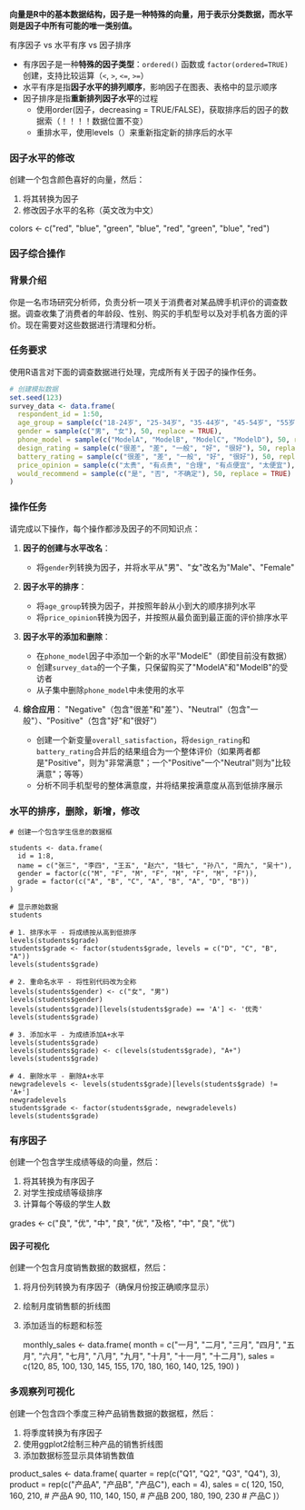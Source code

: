 

**向量是R中的基本数据结构，因子是一种特殊的向量，用于表示分类数据，而水平则是因子中所有可能的唯一类别值。**


有序因子 vs 水平有序 vs 因子排序

- 有序因子是一种**特殊的因子类型**：`ordered()` 函数或 `factor(ordered=TRUE)` 创建，支持比较运算（`<`, `>`, `<=`, `>=`）
- 水平有序是指**因子水平的排列顺序**，影响因子在图表、表格中的显示顺序
- 因子排序是指**重新排列因子水平**的过程
	- 使用order(因子，decreasing = TRUE/FALSE)，获取排序后的因子的数据索（！！！！数据位置不变）
	- 重排水平，使用levels（）来重新指定新的排序后的水平

### 因子水平的修改

创建一个包含颜色喜好的向量，然后： 
1. 将其转换为因子 
2. 修改因子水平的名称（英文改为中文） 

colors <- c("red", "blue", "green", "blue", "red", "green", "blue", "red")

### 因子综合操作

### 背景介绍

你是一名市场研究分析师，负责分析一项关于消费者对某品牌手机评价的调查数据。调查收集了消费者的年龄段、性别、购买的手机型号以及对手机各方面的评价。现在需要对这些数据进行清理和分析。
### 任务要求

使用R语言对下面的调查数据进行处理，完成所有关于因子的操作任务。

```r
# 创建模拟数据 
set.seed(123)
survey_data <- data.frame(
  respondent_id = 1:50,
  age_group = sample(c("18-24岁", "25-34岁", "35-44岁", "45-54岁", "55岁以上"), 50, replace = TRUE),
  gender = sample(c("男", "女"), 50, replace = TRUE),
  phone_model = sample(c("ModelA", "ModelB", "ModelC", "ModelD"), 50, replace = TRUE),
  design_rating = sample(c("很差", "差", "一般", "好", "很好"), 50, replace = TRUE),
  battery_rating = sample(c("很差", "差", "一般", "好", "很好"), 50, replace = TRUE),
  price_opinion = sample(c("太贵", "有点贵", "合理", "有点便宜", "太便宜"), 50, replace = TRUE),
  would_recommend = sample(c("是", "否", "不确定"), 50, replace = TRUE)
)
```

### 操作任务

请完成以下操作，每个操作都涉及因子的不同知识点：

1. **因子的创建与水平改名**：
    
    - 将`gender`列转换为因子，并将水平从"男"、"女"改名为"Male"、"Female"

2. **因子水平的排序**：
    
    - 将`age_group`转换为因子，并按照年龄从小到大的顺序排列水平
    - 将`price_opinion`转换为因子，并按照从最负面到最正面的评价排序水平
    
3. **因子水平的添加和删除**：
    
    - 在`phone_model`因子中添加一个新的水平"ModelE"（即使目前没有数据）
    - 创建`survey_data`的一个子集，只保留购买了"ModelA"和"ModelB"的受访者
    - 从子集中删除`phone_model`中未使用的水平

4. **综合应用**：
    "Negative"（包含"很差"和"差"）、"Neutral"（包含"一般"）、"Positive"（包含"好"和"很好"）
    - 创建一个新变量`overall_satisfaction`，将`design_rating`和`battery_rating`合并后的结果组合为一个整体评价（如果两者都是"Positive"，则为"非常满意"；一个"Positive"一个"Neutral"则为"比较满意"；等等）
    - 分析不同手机型号的整体满意度，并将结果按满意度从高到低排序展示


### 水平的排序，删除，新增，修改


```
# 创建一个包含学生信息的数据框

students <- data.frame(
  id = 1:8,
  name = c("张三", "李四", "王五", "赵六", "钱七", "孙八", "周九", "吴十"),
  gender = factor(c("M", "F", "M", "F", "M", "F", "M", "F")),
  grade = factor(c("A", "B", "C", "A", "B", "A", "D", "B"))
)

# 显示原始数据
students

# 1. 排序水平 - 将成绩按从高到低排序
levels(students$grade)
students$grade <- factor(students$grade, levels = c("D", "C", "B", "A"))
levels(students$grade)

# 2. 重命名水平 - 将性别代码改为全称
levels(students$gender) <- c("女", "男")
levels(students$gender)
levels(students$grade)[levels(students$grade) == 'A'] <- '优秀'
levels(students$grade)

# 3. 添加水平 - 为成绩添加A+水平
levels(students$grade)
levels(students$grade) <- c(levels(students$grade), "A+")
levels(students$grade)

# 4. 删除水平 - 删除A+水平
newgradelevels <- levels(students$grade)[levels(students$grade) != 'A+']
newgradelevels
students$grade <- factor(students$grade, newgradelevels)
levels(students$grade)

```

### 有序因子

创建一个包含学生成绩等级的向量，然后： 
1. 将其转换为有序因子 
2. 对学生按成绩等级排序 
3. 计算每个等级的学生人数

grades <- c("良", "优", "中", "良", "优", "及格", "中", "良", "优")


#### 因子可视化

 创建一个包含月度销售数据的数据框，然后： 
 1. 将月份列转换为有序因子（确保月份按正确顺序显示） 
 2. 绘制月度销售额的折线图 
 3. 添加适当的标题和标签 

	 monthly_sales <- data.frame( 
		 month = c("一月", "二月", "三月", "四月", "五月", "六月", "七月", "八月", "九月", "十月", "十一月", "十二月"), 
		 sales = c(120, 85, 100, 130, 145, 155, 170, 180, 160, 140, 125, 190)
	 )

### 多观察列可视化

创建一个包含四个季度三种产品销售数据的数据框，然后： 
1. 将季度转换为有序因子 
2. 使用ggplot2绘制三种产品的销售折线图 
3. 添加数据标签显示具体销售数值 

product_sales <- data.frame( 
	quarter = rep(c("Q1", "Q2", "Q3", "Q4"), 3), 
	product = rep(c("产品A", "产品B", "产品C"), each = 4),
	 sales = c( 120, 150, 160, 210, # 产品A 
90, 110, 140, 150, # 产品B
200, 180, 190, 230 # 产品C )）



